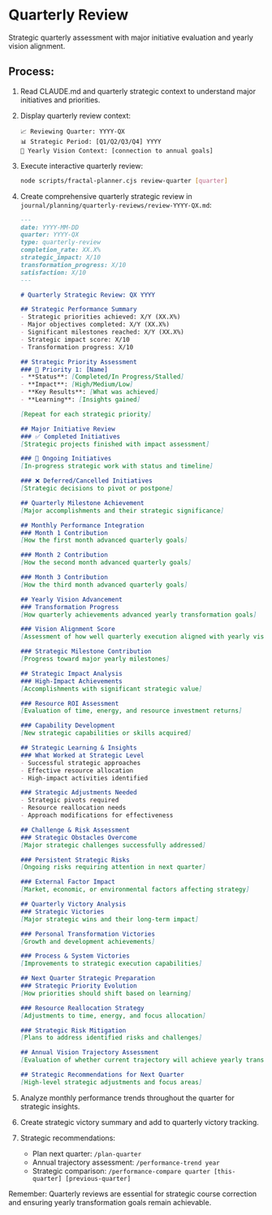 # Quarterly Review

Strategic quarterly assessment with major initiative evaluation and yearly vision alignment.

## Process:

1. Read CLAUDE.md and quarterly strategic context to understand major initiatives and priorities.

2. Display quarterly review context:
   ```
   📈 Reviewing Quarter: YYYY-QX
   📊 Strategic Period: [Q1/Q2/Q3/Q4] YYYY
   🎯 Yearly Vision Context: [connection to annual goals]
   ```

3. Execute interactive quarterly review:
   ```bash
   node scripts/fractal-planner.cjs review-quarter [quarter]
   ```

4. Create comprehensive quarterly strategic review in `journal/planning/quarterly-reviews/review-YYYY-QX.md`:

   ```markdown
   ---
   date: YYYY-MM-DD
   quarter: YYYY-QX
   type: quarterly-review
   completion_rate: XX.X%
   strategic_impact: X/10
   transformation_progress: X/10
   satisfaction: X/10
   ---

   # Quarterly Strategic Review: QX YYYY

   ## Strategic Performance Summary
   - Strategic priorities achieved: X/Y (XX.X%)
   - Major objectives completed: X/Y (XX.X%)  
   - Significant milestones reached: X/Y (XX.X%)
   - Strategic impact score: X/10
   - Transformation progress: X/10

   ## Strategic Priority Assessment
   ### 🎯 Priority 1: [Name]
   - **Status**: [Completed/In Progress/Stalled]
   - **Impact**: [High/Medium/Low]
   - **Key Results**: [What was achieved]
   - **Learning**: [Insights gained]

   [Repeat for each strategic priority]

   ## Major Initiative Review
   ### ✅ Completed Initiatives
   [Strategic projects finished with impact assessment]

   ### 🔄 Ongoing Initiatives  
   [In-progress strategic work with status and timeline]

   ### ❌ Deferred/Cancelled Initiatives
   [Strategic decisions to pivot or postpone]

   ## Quarterly Milestone Achievement
   [Major accomplishments and their strategic significance]

   ## Monthly Performance Integration
   ### Month 1 Contribution
   [How the first month advanced quarterly goals]

   ### Month 2 Contribution  
   [How the second month advanced quarterly goals]

   ### Month 3 Contribution
   [How the third month advanced quarterly goals]

   ## Yearly Vision Advancement
   ### Transformation Progress
   [How quarterly achievements advanced yearly transformation goals]

   ### Vision Alignment Score
   [Assessment of how well quarterly execution aligned with yearly vision]

   ### Strategic Milestone Contribution
   [Progress toward major yearly milestones]

   ## Strategic Impact Analysis
   ### High-Impact Achievements
   [Accomplishments with significant strategic value]

   ### Resource ROI Assessment
   [Evaluation of time, energy, and resource investment returns]

   ### Capability Development
   [New strategic capabilities or skills acquired]

   ## Strategic Learning & Insights
   ### What Worked at Strategic Level
   - Successful strategic approaches
   - Effective resource allocation
   - High-impact activities identified

   ### Strategic Adjustments Needed
   - Strategic pivots required
   - Resource reallocation needs
   - Approach modifications for effectiveness

   ## Challenge & Risk Assessment
   ### Strategic Obstacles Overcome
   [Major strategic challenges successfully addressed]

   ### Persistent Strategic Risks
   [Ongoing risks requiring attention in next quarter]

   ### External Factor Impact
   [Market, economic, or environmental factors affecting strategy]

   ## Quarterly Victory Analysis
   ### Strategic Victories
   [Major strategic wins and their long-term impact]

   ### Personal Transformation Victories  
   [Growth and development achievements]

   ### Process & System Victories
   [Improvements to strategic execution capabilities]

   ## Next Quarter Strategic Preparation
   ### Strategic Priority Evolution
   [How priorities should shift based on learning]

   ### Resource Reallocation Strategy
   [Adjustments to time, energy, and focus allocation]

   ### Strategic Risk Mitigation
   [Plans to address identified risks and challenges]

   ## Annual Vision Trajectory Assessment
   [Evaluation of whether current trajectory will achieve yearly transformation goals]

   ## Strategic Recommendations for Next Quarter
   [High-level strategic adjustments and focus areas]
   ```

5. Analyze monthly performance trends throughout the quarter for strategic insights.

6. Create strategic victory summary and add to quarterly victory tracking.

7. Strategic recommendations:
   - Plan next quarter: `/plan-quarter`
   - Annual trajectory assessment: `/performance-trend year`
   - Strategic comparison: `/performance-compare quarter [this-quarter] [previous-quarter]`

Remember: Quarterly reviews are essential for strategic course correction and ensuring yearly transformation goals remain achievable.